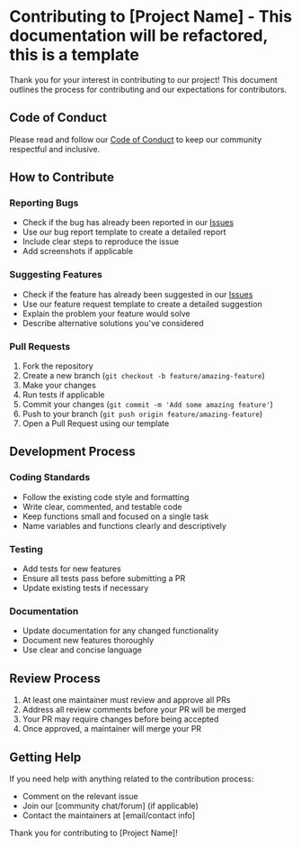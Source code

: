 # Contributing to [Project Name] - This documentation will be refactored, this is a template

Thank you for your interest in contributing to our project! This document outlines the process for contributing and our expectations for contributors.

## Code of Conduct

Please read and follow our [Code of Conduct](CODE_OF_CONDUCT.md) to keep our community respectful and inclusive.

## How to Contribute

### Reporting Bugs

- Check if the bug has already been reported in our [Issues](../issues)
- Use our bug report template to create a detailed report
- Include clear steps to reproduce the issue
- Add screenshots if applicable

### Suggesting Features

- Check if the feature has already been suggested in our [Issues](../issues)
- Use our feature request template to create a detailed suggestion
- Explain the problem your feature would solve
- Describe alternative solutions you've considered

### Pull Requests

1. Fork the repository
2. Create a new branch (`git checkout -b feature/amazing-feature`)
3. Make your changes
4. Run tests if applicable
5. Commit your changes (`git commit -m 'Add some amazing feature'`)
6. Push to your branch (`git push origin feature/amazing-feature`)
7. Open a Pull Request using our template

## Development Process

### Coding Standards

- Follow the existing code style and formatting
- Write clear, commented, and testable code
- Keep functions small and focused on a single task
- Name variables and functions clearly and descriptively

### Testing

- Add tests for new features
- Ensure all tests pass before submitting a PR
- Update existing tests if necessary

### Documentation

- Update documentation for any changed functionality
- Document new features thoroughly
- Use clear and concise language

## Review Process

1. At least one maintainer must review and approve all PRs
2. Address all review comments before your PR will be merged
3. Your PR may require changes before being accepted
4. Once approved, a maintainer will merge your PR

## Getting Help

If you need help with anything related to the contribution process:

- Comment on the relevant issue
- Join our [community chat/forum] (if applicable)
- Contact the maintainers at [email/contact info]

Thank you for contributing to [Project Name]!